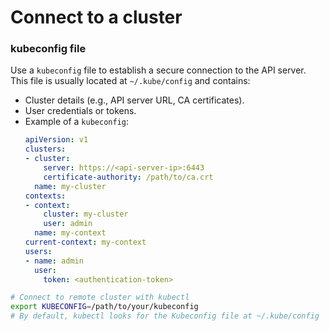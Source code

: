 # Connect to a cluster 

### kubeconfig file
Use a `kubeconfig` file to establish a secure connection to the API server. This file is usually located at `~/.kube/config` and contains:

- Cluster details (e.g., API server URL, CA certificates).
- User credentials or tokens.
- Example of a `kubeconfig`:
  ```yaml
  apiVersion: v1
  clusters:
  - cluster:
      server: https://<api-server-ip>:6443
      certificate-authority: /path/to/ca.crt
    name: my-cluster
  contexts:
  - context:
      cluster: my-cluster
      user: admin
    name: my-context
  current-context: my-context
  users:
  - name: admin
    user:
      token: <authentication-token>
  ```

```bash
# Connect to remote cluster with kubectl
export KUBECONFIG=/path/to/your/kubeconfig
# By default, kubectl looks for the Kubeconfig file at ~/.kube/config
```
